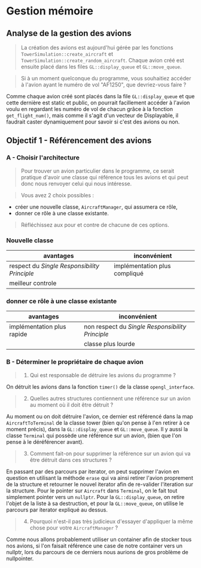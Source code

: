 # Gestion mémoire

## Analyse de la gestion des avions

> La création des avions est aujourd'hui gérée par les fonctions `TowerSimulation::create_aircraft` et `TowerSimulation::create_random_aircraft`.
Chaque avion créé est ensuite placé dans les files `GL::display_queue` et `GL::move_queue`.

> Si à un moment quelconque du programme, vous souhaitiez accéder à l'avion ayant le numéro de vol "AF1250", que devriez-vous faire ?

Comme chaque avion créé sont placés dans la file `GL::display_queue` et que cette dernière est static et public, on pourrait facillement accéder à l'avion voulu en regardant les numéro de vol de chacun grâce à la fonction `get_flight_num()`, mais comme il s'agit d'un vecteur de Displayable, il faudrait caster dynamiquement pour savoir si c'est des avions ou non. 

## Objectif 1 - Référencement des avions

### A - Choisir l'architecture

> Pour trouver un avion particulier dans le programme, ce serait pratique d'avoir une classe qui référence tous les avions et qui peut donc nous renvoyer celui qui nous intéresse.

> Vous avez 2 choix possibles :
- créer une nouvelle classe, `AircraftManager`, qui assumera ce rôle,
- donner ce rôle à une classe existante.

> Réfléchissez aux pour et contre de chacune de ces options.

### Nouvelle classe

| avantages | inconvénient |
| --------- | ------------ |
| respect du *Single Responsibility Principle* | implémentation plus compliqué |
| meilleur controle | |

### donner ce rôle à une classe existante

| avantages | inconvénient |
| --------- | ------------ |
| implémentation plus rapide | non respect du *Single Responsibility Principle* |
| | classe plus lourde |

### B - Déterminer le propriétaire de chaque avion

> 1. Qui est responsable de détruire les avions du programme ?

On détruit les avions dans la fonction `timer()` de la classe `opengl_interface`.

> 2. Quelles autres structures contiennent une référence sur un avion au moment où il doit être détruit ?

Au moment ou on doit détruire l'avion, ce dernier est référencé dans la map `AircraftToTerminal` de la classe tower (bien qu'on pense à l'en retirer à ce moment précis), dans la  `GL::display_queue` et `GL::move_queue`.
Il y aussi la classe `Terminal` qui possède une référence sur un avion, (bien que l'on pense à le déréférencer avant).

> 3. Comment fait-on pour supprimer la référence sur un avion qui va être détruit dans ces structures ?

En passant par des parcours par iterator, on peut supprimer l'avion en question en utilisant la méthode `erase` qui va ainsi retirer l'avion proprement de la structure et retourner le nouvel iterator afin de re-valider l'iteration sur la structure.
Pour le pointer sur `Aircraft` dans `Terminal`, on le fait tout simplement pointer vers un `nullptr`.
Pour la `GL::display_queue`, on retire l'objet de la liste à sa destruction, et pour la `GL::move_queue`, on utilise le parcours par iterator expliqué au dessus.

> 4. Pourquoi n'est-il pas très judicieux d'essayer d'appliquer la même chose pour votre `AircraftManager` ?

Comme nous allons probablement utiliser un container afin de stocker tous nos avions, si l'on faisait référence une case de notre container vers un nullptr, lors du parcours de ce derniers nous aurions de gros problème de nullpointer.

